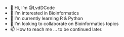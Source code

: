 - 👋 Hi, I’m @LvdDCode
- 👀 I’m interested in Bioinformatics
- 🌱 I’m currently learning R & Python
- 💞️ I’m looking to collaborate on Bioinformatics topics
- 📫 How to reach me ... to be continued later.

<!---
LvdDCode/LvdDCode is a ✨ special ✨ repository because its `README.md` (this file) appears on your GitHub profile.
You can click the Preview link to take a look at your changes.
--->
